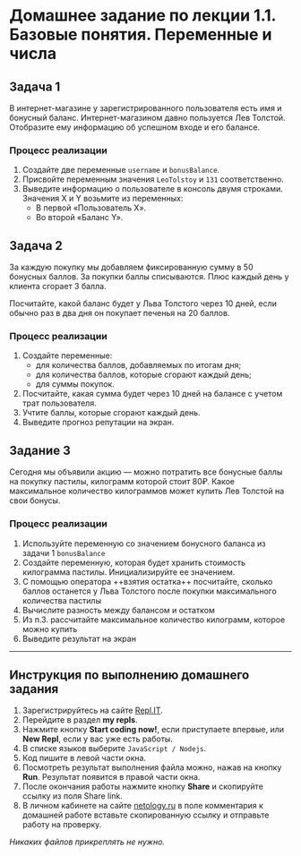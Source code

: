 # Домашнее задание по лекции 1.1. Базовые понятия. Переменные и числа

## Задача 1
В интернет-магазине у зарегистрированного пользователя есть имя и бонусный баланс. Интернет-магазином давно пользуется Лев Толстой. Отобразите ему информацию об успешном входе и его балансе.

### Процесс реализации

1) Создайте две переменные `username` и `bonusBalance`.
2) Присвойте переменным значения `LeoTolstoy` и `131` соответственно.
3) Выведите информацию о пользователе в консоль двумя строками. Значения X и Y возьмите из переменных:
    * В первой «Пользователь Х».
    * Во второй «Баланс Y».



## Задача 2

За каждую покупку мы добавляем фиксированную сумму в 50 бонусных баллов. За покупки баллы списываются. Плюс каждый день у клиента сгорает 3 балла.

Посчитайте, какой баланс будет у Льва Толстого через 10 дней, если обычно раз в два дня он покупает печенья на 20 баллов.

### Процесс реализации

1. Создайте переменные:
   * для количества баллов, добавляемых по итогам дня;
   * для количества баллов, которые сгорают каждый день;
   * для суммы покупок.
2. Посчитайте, какая сумма будет через 10 дней на балансе с учетом трат пользователя.
3. Учтите баллы, которые сгорают каждый день.
4. Выведите прогноз репутации на экран.


## Задание 3

Сегодня мы объявили акцию — можно потратить все бонусные баллы на покупку пастилы, килограмм которой стоит 80₽. Какое максимальное количество килограммов может купить Лев Толстой на свои бонусы.

### Процесс реализации
1. Используйте переменную со значением бонусного баланса из задачи 1 `bonusBalance`
2. Создайте переменную, которая будет хранить стоимость килограмма пастилы. Инициализируйте ее значением.
3. С помощью оператора ++взятия остатка++ посчитайте, сколько баллов останется у Льва Толстого после покупки максимального количества пастилы
4. Вычислите разность между балансом и остатком
5. Из п.3. рассчитайте максимальное количество килограмм, которое можно купить
6. Выведите результат на экран


***

## Инструкция по выполнению домашнего задания

1. Зарегистрируйтесь на сайте [Repl.IT](http://repl.it/).
2. Перейдите в раздел **my repls**.
3. Нажмите кнопку **Start coding now!**, если приступаете впервые, или **New Repl**, если у вас уже есть работы.
4. В списке языков выберите `JavaScript / Nodejs`.
5. Код пишите в левой части окна.
6. Посмотреть результат выполнения файла можно, нажав на кнопку **Run**. Результат появится в правой части окна.
7. После окончания работы нажмите кнопку **Share** и скопируйте ссылку из поля Share link.
8. В личном кабинете на сайте [netology.ru](http://netology.ru/) в поле комментария к домашней работе вставьте скопированную ссылку и отправьте работу на проверку.

*Никаких файлов прикреплять не нужно.*
